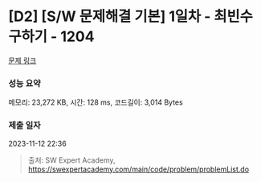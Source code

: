 # [D2] [S/W 문제해결 기본] 1일차 - 최빈수 구하기 - 1204 

[문제 링크](https://swexpertacademy.com/main/code/problem/problemDetail.do?contestProbId=AV13zo1KAAACFAYh) 

### 성능 요약

메모리: 23,272 KB, 시간: 128 ms, 코드길이: 3,014 Bytes

### 제출 일자

2023-11-12 22:36



> 출처: SW Expert Academy, https://swexpertacademy.com/main/code/problem/problemList.do